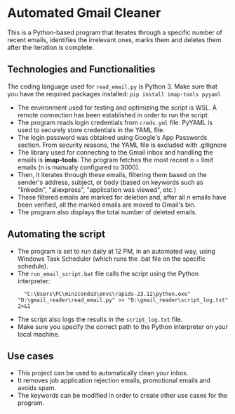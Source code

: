 # Automated Gmail Cleaner

This is a Python-based program that iterates through a specific number of recent emails, identifies the irrelevant ones, marks them and deletes them after the iteration is complete.

## Technologies and Functionalities

The coding language used for `read_email.py` is Python 3.
Make sure that you have the required packages installed:
    ```pip install imap-tools pyyaml```
- The environment used for testing and optimizing the script is WSL. A remote connection has been established in order to run the script.
- The program reads login credentials from `creds.yml` file. PyYAML is used to securely store credentials in the YAML file.
- The login password was obtained using Google's App Passwords section. From security reasons, the YAML file is excluded with .gitignore
- The library used for connecting to the Gmail inbox and handling the emails is **imap-tools**. The program fetches the most recent n = limit emails (n is manually configured to 3000).
- Then, it iterates through these emails, filtering them based on the sender's address, subject, or body (based on keywords such as "linkedin", "aliexpress", "application was viewed", etc.)
- These filtered emails are marked for deletion and, after all n emails have been verified, all the marked emails are moved to Gmail's bin. 
- The program also displays the total number of deleted emails.

## Automating the script

- The program is set to run daily at 12 PM, in an automated way, using Windows Task Scheduler (which runs the .bat file on the specific schedule).
- The `run_email_script.bat` file calls the script using the Python interpreter:
    ```@echo off
      "C:\Users\PC\miniconda3\envs\rapids-23.12\python.exe" "D:\gmail_reader\read_email.py" >> "D:\gmail_reader\script_log.txt" 2>&1
- The script also logs the results in the `script_log.txt` file.
- Make sure you specify the correct path to the Python interpreter on your local machine.

## Use cases

- This project can be used to automatically clean your inbox.
- It removes job application rejection emails, promotional emails and avoids spam.
- The keywords can be modified in order to create other use cases for the program.
